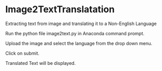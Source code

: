 # Image2TextTranslatation
Extracting text from image and translating it to a Non-English Language

Run the python file image2text.py in Anaconda command prompt. 

Upload the image and select the language from the drop down menu.

Click on submit.

Translated Text will be displayed.
